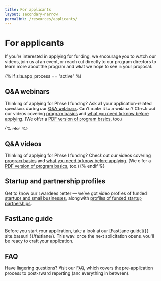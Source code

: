 ```yaml
---
title: For applicants
layout: secondary-narrow
permalink: /resources/applicants/
---
```


# For applicants

If you’re interested in applying for funding, we encourage you to watch our videos, join us at an event, or reach out directly to our program directors to learn more about the program and what we hope to see in your proposal.

{% if site.app_process == "active" %}
## Q&A webinars

Thinking of applying for Phase I funding? Ask all your application-related questions during our [Q&A webinars](https://seedfund.nsf.gov/events/). Can’t make it to a webinar? Check out our videos covering [program basics](https://www.youtube.com/watch?v=-EsrmKL0TCU&feature=youtu.be) and [what you need to know before applying](https://youtu.be/sCkBRbQxLx0). (We offer a [PDF version of program basics]({{site.baseurl}}/assets/files/press/overview2017.pdf), too.)

{% else %}
## Q&A videos

Thinking of applying for Phase I funding? Check out our videos covering [program basics](https://www.youtube.com/watch?v=1Tm_ToVRpqE) and [what you need to know before applying](https://www.youtube.com/watch?v=-0lhmfczIJ8&feature=youtu.be). (We offer a [PDF version of program basics](https://www.nsf.gov/eng/iip/sbir/documents/About_NSF_SBIR_STTR.pdf), too.)
{% endif %}

## Startup and partnership profiles

Get to know our awardees better — we’ve got [video profiles of funded startups and small businesses](https://www.youtube.com/playlist?list=PLGhBP1C7iCOkPp8yv2I3ZGk16LiMIiikb), along with [profiles of funded startup partnerships](https://www.youtube.com/playlist?list=PLGhBP1C7iCOkmWtgG1BKTZpfMMCDkYY61).

## FastLane guide

Before you start your application, take a look at our [FastLane guide]({{ site.baseurl }}/fastlane/). This way, once the next solicitation opens, you'll be ready to craft your application. 

## FAQ

Have lingering questions? Visit our [FAQ](https://www.nsf.gov/pubs/2017/nsf17071/nsf17071.jsp), which covers the pre-application process to post-award reporting (and everything in between).
